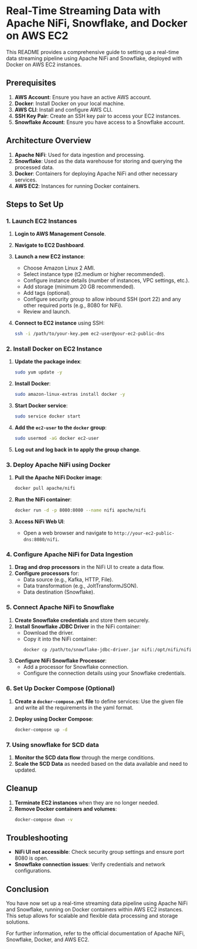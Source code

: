 # Real-Time Streaming Data with Apache NiFi, Snowflake, and Docker on AWS EC2

This README provides a comprehensive guide to setting up a real-time data streaming pipeline using Apache NiFi and Snowflake, deployed with Docker on AWS EC2 instances.

## Prerequisites

1. **AWS Account**: Ensure you have an active AWS account.
2. **Docker**: Install Docker on your local machine.
3. **AWS CLI**: Install and configure AWS CLI.
4. **SSH Key Pair**: Create an SSH key pair to access your EC2 instances.
5. **Snowflake Account**: Ensure you have access to a Snowflake account.

## Architecture Overview

1. **Apache NiFi**: Used for data ingestion and processing.
2. **Snowflake**: Used as the data warehouse for storing and querying the processed data.
3. **Docker**: Containers for deploying Apache NiFi and other necessary services.
4. **AWS EC2**: Instances for running Docker containers.

## Steps to Set Up

### 1. Launch EC2 Instances

1. **Login to AWS Management Console**.
2. **Navigate to EC2 Dashboard**.
3. **Launch a new EC2 instance**:
   - Choose Amazon Linux 2 AMI.
   - Select instance type (t2.medium or higher recommended).
   - Configure instance details (number of instances, VPC settings, etc.).
   - Add storage (minimum 20 GB recommended).
   - Add tags (optional).
   - Configure security group to allow inbound SSH (port 22) and any other required ports (e.g., 8080 for NiFi).
   - Review and launch.

4. **Connect to EC2 instance** using SSH:
   ```sh
   ssh -i /path/to/your-key.pem ec2-user@your-ec2-public-dns
   ```

### 2. Install Docker on EC2 Instance

1. **Update the package index**:
   ```sh
   sudo yum update -y
   ```

2. **Install Docker**:
   ```sh
   sudo amazon-linux-extras install docker -y
   ```

3. **Start Docker service**:
   ```sh
   sudo service docker start
   ```

4. **Add the `ec2-user` to the `docker` group**:
   ```sh
   sudo usermod -aG docker ec2-user
   ```

5. **Log out and log back in to apply the group change**.

### 3. Deploy Apache NiFi using Docker

1. **Pull the Apache NiFi Docker image**:
   ```sh
   docker pull apache/nifi
   ```

2. **Run the NiFi container**:
   ```sh
   docker run -d -p 8080:8080 --name nifi apache/nifi
   ```

3. **Access NiFi Web UI**:
   - Open a web browser and navigate to `http://your-ec2-public-dns:8080/nifi`.

### 4. Configure Apache NiFi for Data Ingestion

1. **Drag and drop processors** in the NiFi UI to create a data flow.
2. **Configure processors** for:
   - Data source (e.g., Kafka, HTTP, File).
   - Data transformation (e.g., JoltTransformJSON).
   - Data destination (Snowflake).

### 5. Connect Apache NiFi to Snowflake

1. **Create Snowflake credentials** and store them securely.
2. **Install Snowflake JDBC Driver** in the NiFi container:
   - Download the driver.
   - Copy it into the NiFi container:
     ```sh
     docker cp /path/to/snowflake-jdbc-driver.jar nifi:/opt/nifi/nifi-current/lib/
     ```
3. **Configure NiFi Snowflake Processor**:
   - Add a processor for Snowflake connection.
   - Configure the connection details using your Snowflake credentials.

### 6. Set Up Docker Compose (Optional)

1. **Create a `docker-compose.yml` file** to define services: Use the given file and write all the requirements in the yaml format. 

2. **Deploy using Docker Compose**:
   ```sh
   docker-compose up -d
   ```

### 7. Using snowflake for SCD data

1. **Monitor the SCD data flow** through the merge conditions.
2. **Scale the SCD Data** as needed based on the data available and need to updated.

## Cleanup

1. **Terminate EC2 instances** when they are no longer needed.
2. **Remove Docker containers and volumes**:
   ```sh
   docker-compose down -v
   ```

## Troubleshooting

- **NiFi UI not accessible**: Check security group settings and ensure port 8080 is open.
- **Snowflake connection issues**: Verify credentials and network configurations.

## Conclusion

You have now set up a real-time streaming data pipeline using Apache NiFi and Snowflake, running on Docker containers within AWS EC2 instances. This setup allows for scalable and flexible data processing and storage solutions.

For further information, refer to the official documentation of Apache NiFi, Snowflake, Docker, and AWS EC2.
